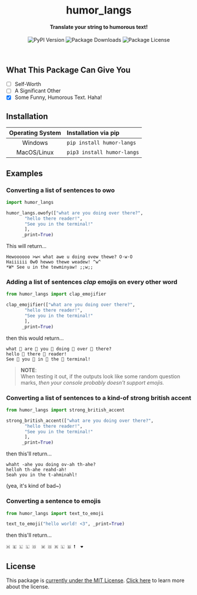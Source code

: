 <h1 align="center">humor_langs</h1>
<h4 align="center">Translate your string to humorous text!</h4>

<p align="center">
    <img alt="PyPI Version" src="https://img.shields.io/pypi/v/humor_langs">
    <img alt="Package Downloads" src="https://static.pepy.tech/personalized-badge/humor-langs?period=total&units=international_system&left_color=grey&right_color=blue&left_text=Downloads">
    <!-- <a href="https://www.codacy.com/gh/Makiyu-py/humor_langs/dashboard?utm_source=github.com&amp;utm_medium=referral&amp;utm_content=Makiyu-py/humor_langs&amp;utm_campaign=Badge_Grade"><img src="https://app.codacy.com/project/badge/Grade/3ddaa678c3414eb7befa42dbad026d40"/></a> -->
    <img alt="Package License" src="https://img.shields.io/github/license/Makiyu-py/humor_langs">
</p>

<br>

## What This Package Can Give You

- [ ] Self-Worth
- [ ] A Significant Other
- [x] Some Funny, Humorous Text. Haha!

## Installation

| Operating System | Installation via pip       |
| :--------------: | :------------------------- |
|     Windows      | `pip install humor-langs`  |
|   MacOS/Linux    | `pip3 install humor-langs` |

## Examples

### Converting a list of sentences to owo

```python
import humor_langs

humor_langs.owofy(["what are you doing over there?",
       "hello there reader!",
       "See you in the terminal!"
       ],
      _print=True)
```

This will return...

```
Hewoooooo >w< what awe u doing ovew thewe? O·w·O
Haiiiiii 0w0 hewwo thewe weadew! ^w^
*W* See u in the tewminyaw! ;;w;;
```

### Adding a list of sentences _clap_ emojis on every other word

```python
from humor_langs import clap_emojifier

clap_emojifier(["what are you doing over there?",
       "hello there reader!",
       "See you in the terminal!"
       ],
      _print=True)
```

then this would return...

```
what 👏 are 👏 you 👏 doing 👏 over 👏 there?
hello 👏 there 👏 reader!
See 👏 you 👏 in 👏 the 👏 terminal!
```

> **NOTE**:\
> When testing it out, if the outputs look like some random question marks,
> _then your console probably doesn't support emojis._

### Converting a list of sentences to a kind-of strong british accent

```python
from humor_langs import strong_british_accent

strong_british_accent(["what are you doing over there?",
       "hello there reader!",
       "See you in the terminal!"
       ],
      _print=True)
```

then this'll return...

```
whaht -ahe you doing ov-ah th-ahe?
helloh th-ahe reahd-ah!
Seah you in the t-ahminahl!
```

(yea, it's kind of bad~)

### Converting a sentence to emojis

```python
from humor_langs import text_to_emoji

text_to_emoji("hello world! <3", _print=True)
```

then this'll return...

```
🇭️ 🇪️ 🇱️ 🇱️ 🇴️  🇼️ 🇴️ 🇷️ 🇱️ 🇩️ ❗️  ❤️
```

## License

This package is [currently under the MIT License](https://github.com/Makiyu-py/humor_langs/blob/master/LICENSE).
[Click here](https://choosealicense.com/licenses/mit/)
to learn more about the license.
